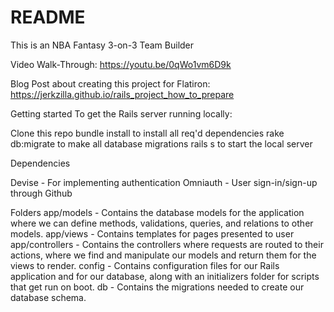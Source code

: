 # README

This is an NBA Fantasy 3-on-3 Team Builder

Video Walk-Through:
https://youtu.be/0qWo1vm6D9k

Blog Post about creating this project for Flatiron:
https://jerkzilla.github.io/rails_project_how_to_prepare

Getting started
To get the Rails server running locally:

Clone this repo
bundle install to install all req'd dependencies
rake db:migrate to make all database migrations
rails s to start the local server

Dependencies

Devise - For implementing authentication
Omniauth - User sign-in/sign-up through Github

Folders
app/models - Contains the database models for the application where we can define methods, validations, queries, and relations to other models.
app/views - Contains templates for pages presented to user
app/controllers - Contains the controllers where requests are routed to their actions, where we find and manipulate our models and return them for the views to render.
config - Contains configuration files for our Rails application and for our database, along with an initializers folder for scripts that get run on boot.
db - Contains the migrations needed to create our database schema.

